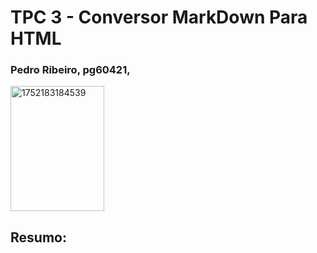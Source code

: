 # TPC 3 - Conversor MarkDown Para HTML

### Pedro Ribeiro, pg60421, 

<img width="150" height="200" alt="1752183184539" src="https://github.com/user-attachments/assets/c0382365-4f1f-48fb-9f94-c1e56fafa0c3" />

## Resumo:


